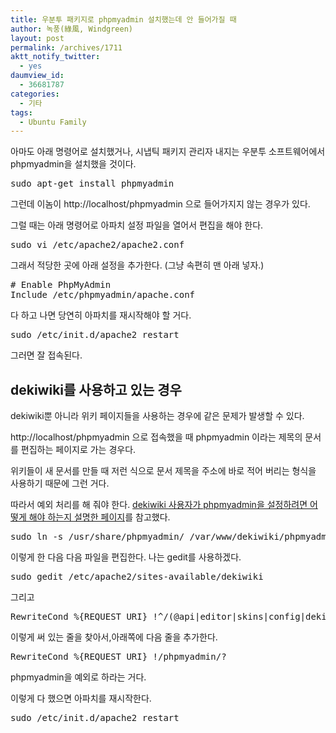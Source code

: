 ```yaml
---
title: 우분투 패키지로 phpmyadmin 설치했는데 안 들어가질 때
author: 녹풍(綠風, Windgreen)
layout: post
permalink: /archives/1711
aktt_notify_twitter:
  - yes
daumview_id:
  - 36681787
categories:
  - 기타
tags:
  - Ubuntu Family
---
```

아마도 아래 명령어로 설치했거나, 시냅틱 패키지 관리자 내지는 우분투 소프트웨어에서 phpmyadmin을 설치했을 것이다.

<pre>sudo apt-get install phpmyadmin</pre>

그런데 이놈이 http://localhost/phpmyadmin 으로 들어가지지 않는 경우가 있다.

그럴 때는 아래 명령어로 아파치 설정 파일을 열어서 편집을 해야 한다.

<pre>sudo vi /etc/apache2/apache2.conf</pre>

그래서 적당한 곳에 아래 설정을 추가한다. (그냥 속편히 맨 아래 넣자.)

<pre># Enable PhpMyAdmin
Include /etc/phpmyadmin/apache.conf</pre>

다 하고 나면 당연히 아파치를 재시작해야 할 거다.

<pre>sudo /etc/init.d/apache2 restart</pre>

그러면 잘 접속된다.

## dekiwiki를 사용하고 있는 경우

dekiwiki뿐 아니라 위키 페이지들을 사용하는 경우에 같은 문제가 발생할 수 있다.

http://localhost/phpmyadmin 으로 접속했을 때 phpmyadmin 이라는 제목의 문서를 편집하는 페이지로 가는 경우다.

위키들이 새 문서를 만들 때 저런 식으로 문서 제목을 주소에 바로 적어 버리는 형식을 사용하기 때문에 그런 거다.

따라서 예외 처리를 해 줘야 한다. [dekiwiki 사용자가 phpmyadmin을 설정하려면 어떻게 해야 하는지 설명한 페이지][1]를 참고했다.

<pre>sudo ln -s /usr/share/phpmyadmin/ /var/www/dekiwiki/phpmyadmin</pre>

이렇게 한 다음 다음 파일을 편집한다. 나는 gedit를 사용하겠다.

<pre>sudo gedit /etc/apache2/sites-available/dekiwiki</pre>

그리고

<pre>RewriteCond %{REQUEST_URI} !^/(@api|editor|skins|config|deki)/</pre>

이렇게 써 있는 줄을 찾아서,아래쪽에 다음 줄을 추가한다.

<pre>RewriteCond %{REQUEST_URI} !/phpmyadmin/?</pre>

phpmyadmin을 예외로 하라는 거다.

이렇게 다 했으면 아파치를 재시작한다.

<pre>sudo /etc/init.d/apache2 restart</pre>

&nbsp;

 [1]: http://developer.mindtouch.com/en/kb/Installing_phpMyAdmin_for_database_administration